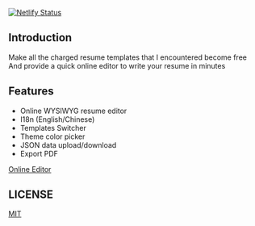 [![Netlify Status](https://api.netlify.com/api/v1/badges/9f544555-4799-4fa6-bc75-c45d6422edc2/deploy-status)](https://app.netlify.com/sites/resume-helper/deploys)

## Introduction

Make all the charged resume templates that I encountered become free  
And provide a quick online editor to write your resume in minutes  

## Features

- Online WYSIWYG resume editor
- I18n (English/Chinese)
- Templates Switcher
- Theme color picker
- JSON data upload/download
- Export PDF

[Online Editor](https://resume-helper.netlify.app/)


## LICENSE

[MIT](./LICENSE)
